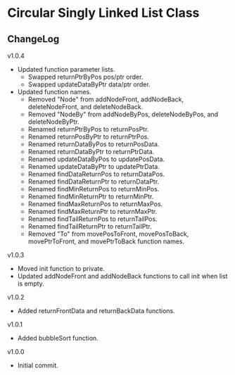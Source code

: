 # Circular Singly Linked List Class

## ChangeLog
v1.0.4
- Updated function parameter lists.
	- Swapped returnPtrByPos pos/ptr order.
	- Swapped updateDataByPtr data/ptr order.
- Updated function names.
	- Removed "Node" from addNodeFront, addNodeBack, deleteNodeFront, and deleteNodeBack.
	- Removed "NodeBy" from addNodeByPos, deleteNodeByPos, and deleteNodeByPtr.
	- Renamed returnPtrByPos to returnPosPtr.
	- Renamed returnPosByPtr to returnPtrPos.
	- Renamed returnDataByPos to returnPosData.
	- Renamed returnDataByPtr to returnPtrData.
	- Renamed updateDataByPos to updatePosData.
	- Renamed updateDataByPtr to updatePtrData.
	- Renamed findDataReturnPos to returnDataPos.
	- Renamed findDataReturnPtr to returnDataPtr.
	- Renamed findMinReturnPos to returnMinPos.
	- Renamed findMinReturnPtr to returnMinPtr.
	- Renamed findMaxReturnPos to returnMaxPos.
	- Renamed findMaxReturnPtr to returnMaxPtr.
	- Renamed findTailReturnPos to returnTailPos.
	- Renamed findTailReturnPtr to returnTailPtr.
	- Removed "To" from movePosToFront, movePosToBack, movePtrToFront, and movePtrToBack function names.

v1.0.3
- Moved init function to private.
- Updated addNodeFront and addNodeBack functions to call init when list is empty.

v1.0.2
- Added returnFrontData and returnBackData functions.

v1.0.1
- Added bubbleSort function.

v1.0.0
- Initial commit.